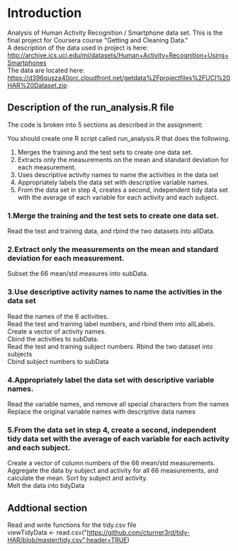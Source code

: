 # Introduction
Analysis of Human Activity Recognition / Smartphone data set. This is the final project for Coursera course "Getting and Cleaning Data."  
A description of the data used in project is here: http://archive.ics.uci.edu/ml/datasets/Human+Activity+Recognition+Using+Smartphones  
The data are located here: https://d396qusza40orc.cloudfront.net/getdata%2Fprojectfiles%2FUCI%20HAR%20Dataset.zip  
## Description of the run_analysis.R file
The code is broken into 5 sections as described in the assignment:

You should create one R script called run_analysis.R that does the following.   
1. Merges the training and the test sets to create one data set.  
2. Extracts only the measurements on the mean and standard deviation for each measurement.   
3. Uses descriptive activity names to name the activities in the data set  
4. Appropriately labels the data set with descriptive variable names.  
5. From the data set in step 4, creates a second, independent tidy data set with the average of each variable for each activity and each subject.  
### 1.Merge the training and the test sets to create one data set.
Read the test and training data, and rbind the two datasets into allData.
### 2.Extract only the measurements on the mean and standard deviation for each measurement.
Subset the 66 mean/std measures into subData.
### 3.Use descriptive activity names to name the activities in the data set
Read the names of the 6 activities.   
Read the test and training label numbers, and rbind them into allLabels. Create a vector of activity names.  
Cbind the activities to subData.  
Read the test and training subject numbers. Rbind the two dataset into subjects  
Cbind subject numbers to subData  
### 4.Appropriately label the data set with descriptive variable names.
Read the variable names, and remove all special characters from the names  
Replace the original variable names with descriptive data names  
### 5.From the data set in step 4, create a second, independent tidy data set with the average of each variable for each activity and each subject.
Create a vector of column numbers of the 66 mean/std measurements.   
Aggregate the data by subject and activity for all 66 measurements, and calculate the mean. Sort by subject and activity.  
Melt the data into tidyData  
## Addtional section
Read and write functions for the tidy.csv file  
viewTidyData <- read.csv("https://github.com/cturner3rd/tidy-HAR/blob/master/tidy.csv",header=TRUE)
